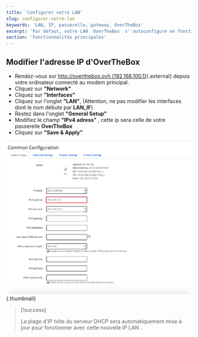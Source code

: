 ```yaml
---
title: 'Configurer votre LAN'
slug: configurer-votre-lan
keywords: 'LAN, IP, passerelle, gateway, OverTheBox'
excerpt: 'Par défaut, votre LAN  OverTheBox  s''autoconfigure en fonction de votre premier modem.  Vous pouvez changer l''IP LAN d''OverTheBox  ainsi que la plage  DHCP des adresses dynamiques.'
section: 'Fonctionnalités principales'
---
```


## Modifier l'adresse IP d'OverTheBox
- Rendez-vous sur [http://overthebox.ovh (192.168.100.1)](http://overthebox.ovh){.external} depuis votre ordinateur connecté au modem principal.
- Cliquez sur **"Network"**
- Cliquez sur **"Interfaces"**
- Cliquez sur l'onglet **"LAN"**, (Attention, ne pas modifier les interfaces dont le nom débute par **LAN_IF**)
- Restez dans l'onglet **"General Setup"**
- Modifiez le champ **"IPv4 adress"** , cette ip sera celle de votre passerelle **OverTheBox**
- Cliquez sur **"Save & Apply"**


![overthebox](images/4375.png){.thumbnail}



> [!success]
>
> La plage d'IP hôte du serveur  DHCP  sera automatiquement mise à jour pour
> fonctionner avec cette nouvelle  IP LAN .
> 